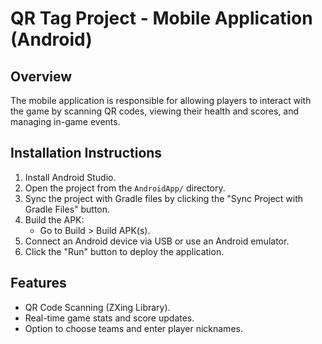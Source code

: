 # QR Tag Project - Mobile Application (Android)

## Overview
The mobile application is responsible for allowing players to interact with the game by scanning QR codes, viewing their health and scores, and managing in-game events.

## Installation Instructions
1. Install Android Studio.
2. Open the project from the `AndroidApp/` directory.
3. Sync the project with Gradle files by clicking the "Sync Project with Gradle Files" button.
4. Build the APK:
   - Go to Build > Build APK(s).
5. Connect an Android device via USB or use an Android emulator.
6. Click the "Run" button to deploy the application.

## Features
- QR Code Scanning (ZXing Library).
- Real-time game stats and score updates.
- Option to choose teams and enter player nicknames.
